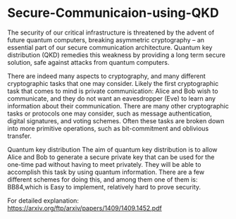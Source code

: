 # Secure-Communicaion-using-QKD

The security of our critical infrastructure is threatened by the advent of future quantum computers, breaking asymmetric cryptography – an essential part of our secure communication architecture. Quantum key distribution (QKD) remedies this weakness by providing a long term secure solution, safe against attacks from quantum computers.

There are indeed many aspects to cryptography, and many different cryptographic tasks that one may consider. Likely the
first cryptographic task that comes to mind is private communication: Alice and Bob wish to
communicate, and they do not want an eavesdropper (Eve) to learn any information about their
communication. There are many other cryptographic tasks or protocols one may consider, such as
message authentication, digital signatures, and voting schemes. Often these tasks are broken down
into more primitive operations, such as bit-commitment and oblivious transfer.

Quantum key distribution
The aim of quantum key distribution is to allow Alice and Bob to generate a secure private key
that can be used for the one-time pad without having to meet privately. They will be able to
accomplish this task by using quantum information. There are a few different schemes for doing
this, and among them one  of them is:
BB84,which is Easy to implement, relatively hard to prove security.


For detailed explanation:
https://arxiv.org/ftp/arxiv/papers/1409/1409.1452.pdf
